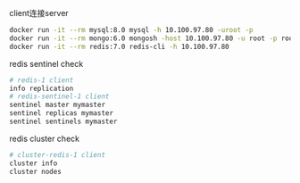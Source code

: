 client连接server
```bash
docker run -it --rm mysql:8.0 mysql -h 10.100.97.80 -uroot -p
docker run -it --rm mongo:6.0 mongosh -host 10.100.97.80 -u root -p root
docker run -it --rm redis:7.0 redis-cli -h 10.100.97.80
```

redis sentinel check
```bash
# redis-1 client
info replication
# redis-sentinel-1 client
sentinel master mymaster
sentinel replicas mymaster
sentinel sentinels mymaster
``` 

redis cluster check
```bash
# cluster-redis-1 client
cluster info
cluster nodes
```
